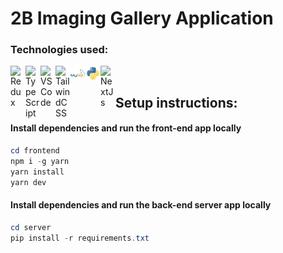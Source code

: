 # 2B Imaging Gallery Application

### Technologies used:

<a
		href="https://redux.js.org"
		target="_blank"
		rel="noreferrer">
<img align="left" alt="Redux" width="24px" src="https://raw.githubusercontent.com/reduxjs/redux/master/logo/logo.png" />
</a>
<a
		href="https://www.typescriptlang.org/"
		target="_blank"
		rel="noreferrer">
<img align="left" alt="TypeScript" width="24px" src="https://upload.wikimedia.org/wikipedia/commons/thumb/4/4c/Typescript_logo_2020.svg/640px-Typescript_logo_2020.svg.png" />
</a>
<a href="https://code.visualstudio.com/" target="_blank" rel="noreferrer">
<img align="left" alt="VSCode" width="24px" src="https://upload.wikimedia.org/wikipedia/commons/thumb/9/9a/Visual_Studio_Code_1.35_icon.svg/640px-Visual_Studio_Code_1.35_icon.svg.png"/>
</a>
<a
		href="https://tailwindcss.com/"
		target="_blank"
		rel="noreferrer">
<img align="left" alt="TailwindCSS" width="24px" src="https://www.vectorlogo.zone/logos/tailwindcss/tailwindcss-icon.svg" />
</a>
<a
		href="https://www.mysql.com/"
		target="_blank"
		rel="noreferrer">
<img align="left" alt="MySQL" width="24px" src="https://raw.githubusercontent.com/devicons/devicon/master/icons/mysql/mysql-original-wordmark.svg" />
</a>
<a
		href="https://www.python.org"
		target="_blank"
		rel="noreferrer">
<img align="left" alt="Python" width="24px" src="https://raw.githubusercontent.com/devicons/devicon/master/icons/python/python-original.svg" />
</a>
<a
		href="https://nextjs.org/"
		target="_blank"
		rel="noreferrer">
<img align="left" alt="NextJs" width="24px" src="https://cdn.jsdelivr.net/gh/devicons/devicon/icons/nextjs/nextjs-original.svg" />
</a>
<br/>

## Setup instructions:

#### Install dependencies and run the front-end app locally

```powershell
cd frontend
npm i -g yarn
yarn install
yarn dev
```

#### Install dependencies and run the back-end server app locally

```powershell
cd server
pip install -r requirements.txt
```
